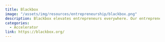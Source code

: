```yaml
---
title: Blackbox
image: "/assets/img/resources/entrepreneurship/blackbox.png"
description: Blackbox elevates entrepreneurs everywhere. Our entrepreneur-first approach is grounded in two fundamental beliefs that entrepreneurs are the core engine for global economic growth, and that they need someone in their corner as they build the future. By helping talented startup founders emerge as stronger leaders, we empower Blackboxers to redefine what’s possible for themselves, their company, their community, and the world.
categories:
  - Accelerator
link: https://blackbox.org/
---
```


